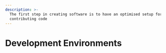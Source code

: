```yaml
---
description: >-
  The first step in creating software is to have an optimised setup for
  contributing code
---
```


# Development Environments

